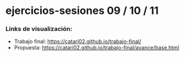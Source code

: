 # ejercicios-sesiones 09 / 10 / 11

### Links de visualización:

- Trabajo final: https://catari02.github.io/trabajo-final/
- Propuesta: https://catari02.github.io/trabajo-final/avance/base.html
